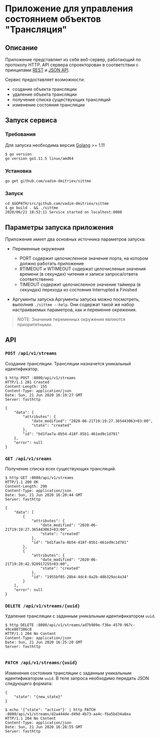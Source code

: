 # Приложение для управления состоянием объектов "Трансляция"

## Описание

Приложение представляет из себя веб-сервер, работающий по протоколу HTTP. API сервера спроекторован в соответствии с принципами [REST]( https://en.wikipedia.org/wiki/Representational_state_transfer) и [JSON API](http://jsonapi.org/).

Сервис предоставляет возможности:
- создание объекта трансляции
- удаление объекта трансляции
- получение списка существующих трансляций
- изменение состояния трансляции

## Запуск сервиса

### Требования

Для запуска необходима версия [Golang](https://golang.org/) >= 1.11
```lang=bash
$ go version
go version go1.11.5 linux/amd64
```

### Установка

```lang=bash
go get github.com/vadim-dmitriev/sittme
```

### Запуск

```lang=bash
cd $GOPATH/src/github.com/vadim-dmitriev/sittme
$ go build . && ./sittme
2020/06/21 18:52:11 Service started on localhost:8080
```

## Параметры запуска приложения

Приложение имеет два основных источника параметров запуска:
- Переменные окружения 
  - PORT содержит целочисленное значение порта, на котором должно работать приложение
  - RTIMEOUT и WTIMEOUT содержат целочисленые значения времени (в секундах) читения и записи запроса/ответа соответственно
  - TIMEOUT содержит целочисленное значение таймера (в секундах) перехода из состояния Interrupted в Finished

- Аргументы запуска
Аргументы запуска можно посмотреть, выполнив `./sittme --help`. Они содержат такой же набор настраиваемых параметров, как и переменне окрежения.

> NOTE: Значения переменных окружения являются приоритетными.

## API

### `POST /api/v1/streams`

Создание трансляции. Трансляции назначется уникальный идентификатор.

```lang=bash
$ http POST :8080/api/v1/streams
HTTP/1.1 201 Created
Content-Length: 155
Content-Type: application/json
Date: Sun, 21 Jun 2020 16:19:27 GMT
Server: fasthttp

{
    "data": {
        "attributes": {
            "date_modified": "2020-06-21T19:19:27.365443063+03:00",
            "state": "created"
        },
        "id": "bd1fae7a-8b54-418f-85b1-461ed9c1d781"
    },
    "error": null
}

```

### `GET /api/v1/sreams`

Получение списка всех существующих трансляций.

```lang=bash
$ http GET :8080/api/v1/streams
HTTP/1.1 200 OK
Content-Length: 290
Content-Type: application/json
Date: Sun, 21 Jun 2020 16:20:44 GMT
Server: fasthttp

{
    "data": [
        {
            "attributes": {
                "date_modified": "2020-06-21T19:19:27.365443063+03:00",
                "state": "created"
            },
            "id": "bd1fae7a-8b54-418f-85b1-461ed9c1d781"
        },
        {
            "attributes": {
                "date_modified": "2020-06-21T19:20:42.920917255+03:00",
                "state": "created"
            },
            "id": "1955bf05-28b4-4dc4-8a2b-40b329ac4a34"
        }
    ],
    "error": null
}
```

### `DELETE /api/v1/streams/{uuid}`

Удаление трансляции с заданным уникальным идентификатором `uuid`.

```lang=bash
$ http DELETE :8080/api/v1/streams/ad7b989e-f36e-4570-967c-49ce807386c8
HTTP/1.1 204 No Content
Content-Type: application/json
Date: Sun, 21 Jun 2020 16:25:20 GMT
Server: fasthttp


```

### `PATCH /api/v1/streams/{uuid}`

Изменение состояния трансляции с заданным уникальным идентификатором `uuid`. В теле запроса необходимо передать JSON следующего формата:
```lang=json
{
    "state": "{new_state}"
}
```

```lang=bash
$ echo '{"state": "active"}' | http PATCH :8080/api/v1/streams/d2a444de-d49d-4b73-aa4c-fba5bd34a8ea
HTTP/1.1 204 No Content
Content-Type: application/json
Date: Sun, 21 Jun 2020 16:28:55 GMT
Server: fasthttp


```